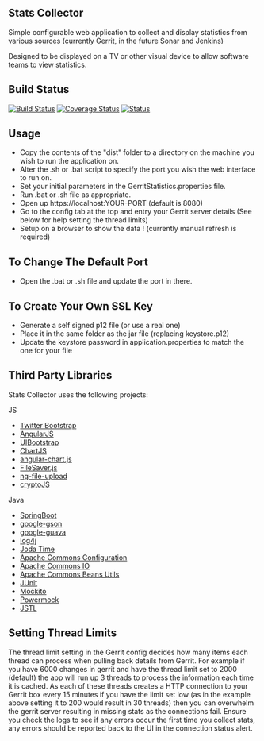 Stats Collector
---------------
Simple configurable web application to collect and display statistics from various sources (currently Gerrit, in the future Sonar and Jenkins)

Designed to be displayed on a TV or other visual device to allow software teams to view statistics.

Build Status
------------
[![Build Status](https://travis-ci.org/JohnCannon87/Hammerhead-StatsCollector.svg?branch=master)](https://travis-ci.org/JohnCannon87/Hammerhead-StatsCollector)
[![Coverage Status](https://coveralls.io/repos/JohnCannon87/Hammerhead-StatsCollector/badge.svg)](https://coveralls.io/r/JohnCannon87/Hammerhead-StatsCollector)
[![ Status](https://scan.coverity.com/projects/5290/badge.svg)](https://scan.coverity.com/projects/5290)

Usage
-----

* Copy the contents of the "dist" folder to a directory on the machine you wish to run the application on.
* Alter the .sh or .bat script to specify the port you wish the web interface to run on.
* Set your initial parameters in the GerritStatistics.properties file.
* Run .bat or .sh file as appropriate.
* Open up https://localhost:YOUR-PORT (default is 8080)
* Go to the config tab at the top and entry your Gerrit server details (See below for help setting the thread limits)
* Setup on a browser to show  the data ! (currently manual refresh is required)

To Change The Default Port
--------------------------

* Open the .bat or .sh file and update the port in there.

To Create Your Own SSL Key
--------------------------

* Generate a self signed p12 file (or use a real one)
* Place it in the same folder as the jar file (replacing keystore.p12)
* Update the keystore password in application.properties to match the one for your file

Third Party Libraries
---------------------

Stats Collector uses the following projects:

JS
* [Twitter Bootstrap](http://getbootstrap.com/)
* [AngularJS](https://angularjs.org/)
* [UIBootstrap](http://angular-ui.github.io/bootstrap/)
* [ChartJS](http://www.chartjs.org/)
* [angular-chart.js](http://jtblin.github.io/angular-chart.js/)
* [FileSaver.js](https://github.com/eligrey/FileSaver.js/)
* [ng-file-upload](https://github.com/danialfarid/ng-file-upload)
* [cryptoJS](https://code.google.com/p/crypto-js/)

Java
* [SpringBoot](http://projects.spring.io/spring-boot/)
* [google-gson](https://github.com/google/gson)
* [google-guava](https://github.com/google/guava)
* [log4j](http://logging.apache.org/log4j/2.x/)
* [Joda Time](http://www.joda.org/joda-time/)
* [Apache Commons Configuration](https://commons.apache.org/proper/commons-configuration/)
* [Apache Commons IO](https://commons.apache.org/proper/commons-io/)
* [Apache Commons Beans Utils](http://commons.apache.org/proper/commons-beanutils/)
* [JUnit](http://junit.org/)
* [Mockito](https://code.google.com/p/mockito/)
* [Powermock](https://code.google.com/p/powermock/)
* [JSTL](https://jstl.java.net/)

Setting Thread Limits
---------------------
The thread limit setting in the Gerrit config decides how many items each thread can process when pulling back details from Gerrit.
For example if you have 6000 changes in gerrit and have the thread limit set to 2000 (default) the app will run up 3 threads to process the information each time it is cached.
As each of these threads creates a HTTP connection to your Gerrit box every 15 minutes if you have the limit set low (as in the example above setting it to 200 would result in 30 threads) then you can overwhelm the gerrit server resulting in missing stats as the connections fail.
Ensure you check the logs to see if any errors occur the first time you collect stats, any errors should be reported back to the UI in the connection status alert.
